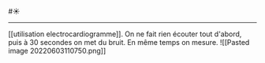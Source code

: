 #☀️ 
___
[[utilisation electrocardiogramme]]. On ne fait rien écouter tout d'abord, puis à 30 secondes on met du bruit. En même temps on mesure.
![[Pasted image 20220603110750.png]] 